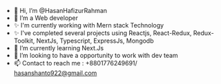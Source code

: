 - 👋 Hi, I’m @HasanHafizurRahman
- 👀 I’m a Web developer
- ✨ I'm currently working with Mern stack Technology
- ✨ I've completed several projects using Reactjs, React-Redux, Redux-Toolkit, NextJs, Typescript, ExpressJs, Mongodb
- 🌱 I’m currently learning Next.Js
- 💞️ I’m looking to have a opportunity to work with dev team
- 📫 Contact to reach me : +8801776249691/ hasanshanto922@gmail.com

<!---
HasanHafizurRahman/HasanHafizurRahman is a ✨ special ✨ repository because its `README.md` (this file) appears on your GitHub profile.
You can click the Preview link to take a look at your changes.
--->
